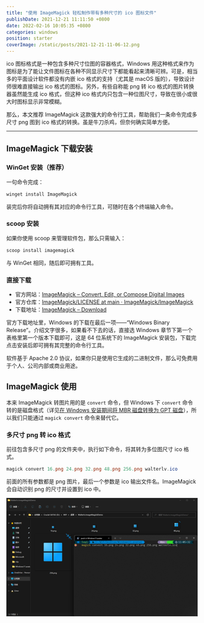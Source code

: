 ```yaml
---
title: "使用 ImageMagick 轻松制作带有多种尺寸的 ico 图标文件"
publishDate: 2021-12-21 11:11:50 +0800
date: 2022-02-16 10:05:35 +0800
categories: windows
position: starter
coverImage: /static/posts/2021-12-21-11-06-12.png
---
```


ico 图标格式是一种包含多种尺寸位图的容器格式，Windows 用这种格式来作为图标是为了能让文件图标在各种不同显示尺寸下都能看起来清晰可辨。可是，相当多的平面设计软件都没有内嵌 ico 格式的支持（尤其是 macOS 版的），导致设计师很难直接输出 ico 格式的图标。另外，有些自称能 png 转 ico 格式的图片转换器虽然能生成 ico 格式，但这种 ico 格式内只包含一种位图尺寸，导致在很小或很大时图标显示非常模糊。

那么，本文推荐 ImageMagick 这款强大的命令行工具，帮助我们一条命令完成多尺寸 png 图到 ico 格式的转换。虽是牛刀杀鸡，但奈何确实简单方便。

---

<div id="toc"></div>

## ImageMagick 下载安装

### WinGet 安装（推荐）

一句命令完成：

```powershell
winget install ImageMagick
```

装完后你将自动拥有其对应的命令行工具，可随时在各个终端输入命令。

### scoop 安装

如果你使用 scoop 来管理软件包，那么只需输入：

```powershell
scoop install imagemagick
```

与 WinGet 相同，随后即可拥有工具。

### 直接下载

- 官方网站：[ImageMagick – Convert, Edit, or Compose Digital Images](https://imagemagick.org/index.php)
- 官方仓库：[ImageMagick/LICENSE at main · ImageMagick/ImageMagick](https://github.com/ImageMagick/ImageMagick)
- 下载地址：[ImageMagick – Download](https://imagemagick.org/script/download.php)

官方下载地址里，Windows 的下载在最后一项——“Windows Binary Release”。介绍文字很多，如果看不下去的话，直接选 Windows 章节下第一个表格里第一个版本下载即可，这是 64 位系统下的 ImageMagick 安装包，下载完点击安装后即可拥有其完整的命令行工具。

软件基于 Apache 2.0 协议，如果你只是使用它生成的二进制文件，那么可免费用于个人、公司内部或商业用途。

## ImageMagick 使用

本来 ImageMagick 转图片用的是 `convert` 命令，但 Windows 下 `convert` 命令转的是磁盘格式（详见[在 Windows 安装期间将 MBR 磁盘转换为 GPT 磁盘](/post/convert-mbr-to-gpt-during-windows-installation.html)），所以我们只能通过 `magick convert` 命令来替代它。

### 多尺寸 png 转 ico 格式

前往包含多尺寸 png 的文件夹中，执行如下命令，将其转为多位图尺寸 ico 格式。

```powershell
magick convert 16.png 24.png 32.png 48.png 256.png walterlv.ico
```

前面的所有参数都是 png 图片，最后一个参数是 ico 输出文件名。ImageMagick 会自动识别 png 的尺寸并设置到 ico 中。

![ImageMagick 转 ico 命令](/static/posts/2021-12-21-11-06-12.png)

